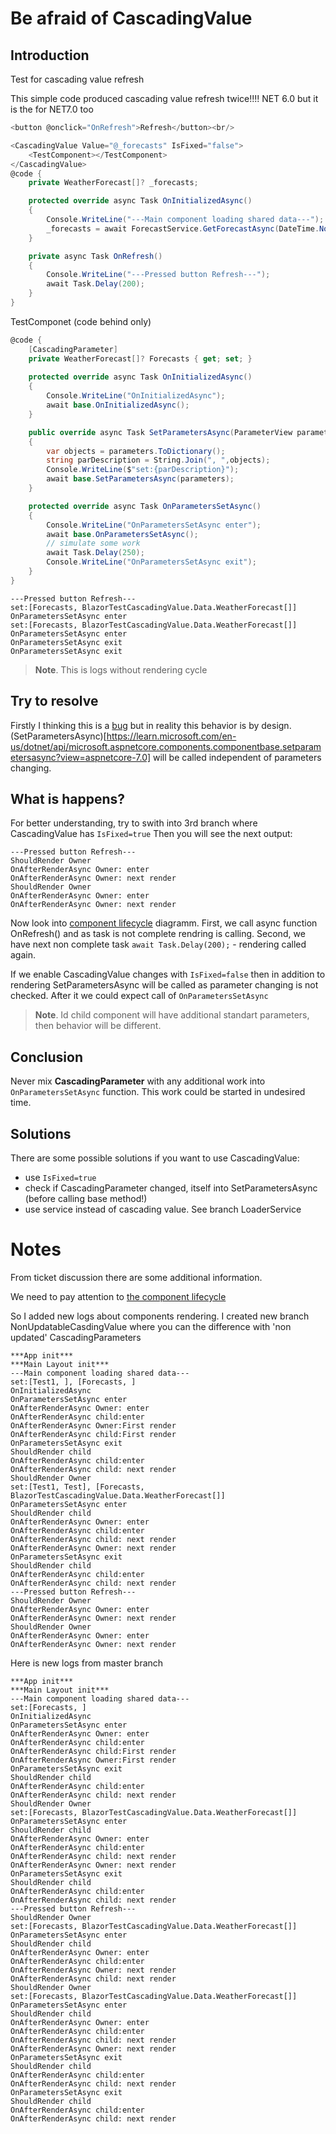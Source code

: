# Be afraid of CascadingValue

## Introduction

Test for cascading value refresh

This simple code produced cascading value refresh twice!!!! NET 6.0 but it is the for NET7.0 too
```CS
<button @onclick="OnRefresh">Refresh</button><br/>

<CascadingValue Value="@_forecasts" IsFixed="false">
    <TestComponent></TestComponent>
</CascadingValue>
@code {
    private WeatherForecast[]? _forecasts;

    protected override async Task OnInitializedAsync()
    {
        Console.WriteLine("---Main component loading shared data---");
        _forecasts = await ForecastService.GetForecastAsync(DateTime.Now);
    }

    private async Task OnRefresh()
    {
        Console.WriteLine("---Pressed button Refresh---");
        await Task.Delay(200);
    }
}
```
TestComponet (code behind only)
``` CS
@code {
    [CascadingParameter]
    private WeatherForecast[]? Forecasts { get; set; }
    
    protected override async Task OnInitializedAsync()
    {
        Console.WriteLine("OnInitializedAsync");
        await base.OnInitializedAsync();
    }

    public override async Task SetParametersAsync(ParameterView parameters)
    {
        var objects = parameters.ToDictionary();
        string parDescription = String.Join(", ",objects);
        Console.WriteLine($"set:{parDescription}");
        await base.SetParametersAsync(parameters);
    }

    protected override async Task OnParametersSetAsync()
    {
        Console.WriteLine("OnParametersSetAsync enter");
        await base.OnParametersSetAsync();
        // simulate some work
        await Task.Delay(250);
        Console.WriteLine("OnParametersSetAsync exit");
    }
}
```

    ---Pressed button Refresh---  
    set:[Forecasts, BlazorTestCascadingValue.Data.WeatherForecast[]]  
    OnParametersSetAsync enter  
    set:[Forecasts, BlazorTestCascadingValue.Data.WeatherForecast[]]  
    OnParametersSetAsync enter  
    OnParametersSetAsync exit  
    OnParametersSetAsync exit  
    
> **Note**. This is logs without rendering cycle

## Try to resolve
Firstly I thinking this is a [bug](https://github.com/dotnet/aspnetcore/issues/48223)
but in reality this behavior is by design.
(SetParametersAsync)[https://learn.microsoft.com/en-us/dotnet/api/microsoft.aspnetcore.components.componentbase.setparametersasync?view=aspnetcore-7.0]
will be called independent of parameters changing.

## What is happens?

For better understanding, try to swith into 3rd branch where CascadingValue has `IsFixed=true`
Then you will see the next output:

    ---Pressed button Refresh---
    ShouldRender Owner
    OnAfterRenderAsync Owner: enter
    OnAfterRenderAsync Owner: next render
    ShouldRender Owner
    OnAfterRenderAsync Owner: enter
    OnAfterRenderAsync Owner: next render
    
Now look into [component lifecycle](https://learn.microsoft.com/en-us/aspnet/core/blazor/components/lifecycle?view=aspnetcore-7.0) diagramm.
First, we call async function OnRefresh() and as task is not complete rendring is calling.
Second, we have next non complete task `await Task.Delay(200);` - rendering called again.

If we enable CascadingValue changes with `IsFixed=false` then in addition to rendering SetParametersAsync will be called as parameter changing is not checked. After it we could expect call of `OnParametersSetAsync`

> **Note**. Id child component will have additional standart parameters, then behavior will be different.

## Conclusion
Never mix **CascadingParameter** with any additional work into `OnParametersSetAsync` function.
This work could be started in undesired time.

## Solutions
There are some possible solutions if you want to use CascadingValue:
- use `IsFixed=true`
- check if CascadingParameter changed, itself into SetParametersAsync (before calling base method!)
- use service instead of cascading value. See branch LoaderService

# Notes
From ticket discussion there are some additional information.

We need to pay attention to [the component lifecycle](https://learn.microsoft.com/en-us/aspnet/core/blazor/components/lifecycle?view=aspnetcore-7.0)

So I added new logs about components rendering.
I created new branch NonUpdatableCasdingValue where you can the difference with 'non updated' CascadingParameters

```
***App init***
***Main Layout init***
---Main component loading shared data---
set:[Test1, ], [Forecasts, ]
OnInitializedAsync
OnParametersSetAsync enter
OnAfterRenderAsync Owner: enter
OnAfterRenderAsync child:enter
OnAfterRenderAsync Owner:First render
OnAfterRenderAsync child:First render
OnParametersSetAsync exit
ShouldRender child
OnAfterRenderAsync child:enter
OnAfterRenderAsync child: next render
ShouldRender Owner
set:[Test1, Test], [Forecasts, BlazorTestCascadingValue.Data.WeatherForecast[]]
OnParametersSetAsync enter
ShouldRender child
OnAfterRenderAsync Owner: enter
OnAfterRenderAsync child:enter
OnAfterRenderAsync child: next render
OnAfterRenderAsync Owner: next render
OnParametersSetAsync exit
ShouldRender child
OnAfterRenderAsync child:enter
OnAfterRenderAsync child: next render
---Pressed button Refresh---
ShouldRender Owner
OnAfterRenderAsync Owner: enter
OnAfterRenderAsync Owner: next render
ShouldRender Owner
OnAfterRenderAsync Owner: enter
OnAfterRenderAsync Owner: next render
```
Here is new logs from master branch

```
***App init***
***Main Layout init***
---Main component loading shared data---
set:[Forecasts, ]
OnInitializedAsync
OnParametersSetAsync enter
OnAfterRenderAsync Owner: enter
OnAfterRenderAsync child:enter
OnAfterRenderAsync child:First render
OnAfterRenderAsync Owner:First render
OnParametersSetAsync exit
ShouldRender child
OnAfterRenderAsync child:enter
OnAfterRenderAsync child: next render
ShouldRender Owner
set:[Forecasts, BlazorTestCascadingValue.Data.WeatherForecast[]]
OnParametersSetAsync enter
ShouldRender child
OnAfterRenderAsync Owner: enter
OnAfterRenderAsync child:enter
OnAfterRenderAsync child: next render
OnAfterRenderAsync Owner: next render
OnParametersSetAsync exit
ShouldRender child
OnAfterRenderAsync child:enter
OnAfterRenderAsync child: next render
---Pressed button Refresh---
ShouldRender Owner
set:[Forecasts, BlazorTestCascadingValue.Data.WeatherForecast[]]
OnParametersSetAsync enter
ShouldRender child
OnAfterRenderAsync Owner: enter
OnAfterRenderAsync child:enter
OnAfterRenderAsync Owner: next render
OnAfterRenderAsync child: next render
ShouldRender Owner
set:[Forecasts, BlazorTestCascadingValue.Data.WeatherForecast[]]
OnParametersSetAsync enter
ShouldRender child
OnAfterRenderAsync Owner: enter
OnAfterRenderAsync child:enter
OnAfterRenderAsync child: next render
OnAfterRenderAsync Owner: next render
OnParametersSetAsync exit
ShouldRender child
OnAfterRenderAsync child:enter
OnAfterRenderAsync child: next render
OnParametersSetAsync exit
ShouldRender child
OnAfterRenderAsync child:enter
OnAfterRenderAsync child: next render
```